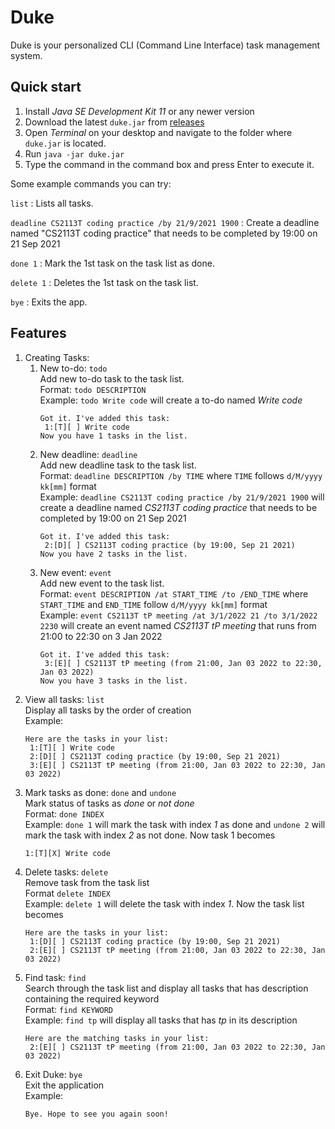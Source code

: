 # Duke

Duke is your personalized CLI (Command Line Interface) task management system.

## Quick start

1. Install *Java SE Development Kit 11* or any newer version
2. Download the latest `duke.jar` from [releases](https://github.com/yuejunfeng0909/ip/releases)
3. Open *Terminal* on your desktop and navigate to the folder where `duke.jar` is located.
4. Run `java -jar duke.jar`
5. Type the command in the command box and press Enter to execute it.
   
Some example commands you can try:

`list` : Lists all tasks.

`deadline CS2113T coding practice /by 21/9/2021 1900` : Create a deadline named "CS2113T coding practice" that needs to be completed by 19:00 on 21 Sep 2021

`done 1` : Mark the 1st task on the task list as done.

`delete 1` : Deletes the 1st task on the task list.

`bye` : Exits the app.

## Features

1. Creating Tasks:
   1. New to-do: `todo` 
      <br/> Add new to-do task to the task list.
      <br/>Format: `todo DESCRIPTION`
      <br/>Example: `todo Write code` will create a to-do named *Write code*
      ```
      Got it. I've added this task:
       1:[T][ ] Write code
      Now you have 1 tasks in the list.
      ```
   2. New deadline: `deadline`
      <br/> Add new deadline task to the task list.
      <br/> Format: `deadline DESCRIPTION /by TIME` where `TIME` follows `d/M/yyyy kk[mm]` format
      <br/> Example: `deadline CS2113T coding practice /by 21/9/2021 1900` will create a deadline named *CS2113T coding practice* that needs to be completed by 19:00 on 21 Sep 2021
      ```
      Got it. I've added this task:
       2:[D][ ] CS2113T coding practice (by 19:00, Sep 21 2021)
      Now you have 2 tasks in the list.
      ```
   3. New event: `event`
      <br/> Add new event to the task list.
      <br/> Format: `event DESCRIPTION /at START_TIME /to /END_TIME` where `START_TIME` and `END_TIME` follow `d/M/yyyy kk[mm]` format
      <br/> Example: `event CS2113T tP meeting /at 3/1/2022 21 /to 3/1/2022 2230` will create an event named *CS2113T tP meeting* that runs from 21:00 to 22:30 on 3 Jan 2022
      ```
      Got it. I've added this task:
       3:[E][ ] CS2113T tP meeting (from 21:00, Jan 03 2022 to 22:30, Jan 03 2022)
      Now you have 3 tasks in the list.
      ```
2. View all tasks: `list` 
   <br/>Display all tasks by the order of creation
   <br/>Example:
   ```
   Here are the tasks in your list:
    1:[T][ ] Write code
    2:[D][ ] CS2113T coding practice (by 19:00, Sep 21 2021)
    3:[E][ ] CS2113T tP meeting (from 21:00, Jan 03 2022 to 22:30, Jan 03 2022)
   ```
3. Mark tasks as done: `done` and `undone`
   <br/> Mark status of tasks as *done* or *not done*
   <br/> Format: `done INDEX`
   <br/> Example: `done 1` will mark the task with index *1* as done and `undone 2` will mark the task with index *2* as not done. Now task 1 becomes
   ```
   1:[T][X] Write code
   ```
4. Delete tasks: `delete`
   <br/> Remove task from the task list
   <br/> Format `delete INDEX`
   <br/> Example: `delete 1` will delete the task with index *1*. Now the task list becomes
   ```
   Here are the tasks in your list:
    1:[D][ ] CS2113T coding practice (by 19:00, Sep 21 2021)
    2:[E][ ] CS2113T tP meeting (from 21:00, Jan 03 2022 to 22:30, Jan 03 2022)
   ```
5. Find task: `find`
   <br/> Search through the task list and display all tasks that has description containing the required keyword
   <br/>Format: `find KEYWORD`
   <br/>Example: `find tp` will display all tasks that has *tp* in its description
   ```
   Here are the matching tasks in your list:
    2:[E][ ] CS2113T tP meeting (from 21:00, Jan 03 2022 to 22:30, Jan 03 2022)
   ```
6. Exit Duke: `bye`
   <br/>Exit the application
   <br/>Example:
   ```
   Bye. Hope to see you again soon!
   ```
